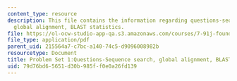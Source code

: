 ```yaml
---
content_type: resource
description: This file contains the information regarding questions-sequence search,
  global alignment, BLAST statistics.
file: https://ol-ocw-studio-app-qa.s3.amazonaws.com/courses/7-91j-foundations-of-computational-and-systems-biology-spring-2014/79d76bd65651d30b985ff0e0a26fd139_MIT7_91JS14_Pset1_Ques.pdf
file_type: application/pdf
parent_uid: 215564a7-c7bc-a140-74c5-d9096008982b
resourcetype: Document
title: Problem Set 1:Questions-Sequence search, global alignment, BLAST statistics
uid: 79d76bd6-5651-d30b-985f-f0e0a26fd139
---
```

